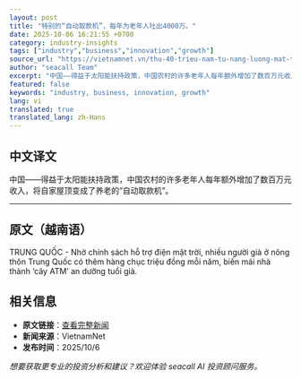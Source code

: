 ```yaml
---
layout: post
title: "特别的“自动取款机”，每年为老年人吐出4000万。"
date: 2025-10-06 16:21:55 +0700
category: industry-insights
tags: ["industry","business","innovation","growth"]
source_url: "https://vietnamnet.vn/thu-40-trieu-nam-tu-nang-luong-mat-troi-cay-atm-moi-cho-nguoi-gia-2449760.html"
author: "seacall Team"
excerpt: "中国——得益于太阳能扶持政策，中国农村的许多老年人每年额外增加了数百万元收入，将自家屋顶变成了养老的“自动取款机”。..."
featured: false
keywords: "industry, business, innovation, growth"
lang: vi
translated: true
translated_lang: zh-Hans
---
```


## 中文译文

中国——得益于太阳能扶持政策，中国农村的许多老年人每年额外增加了数百万元收入，将自家屋顶变成了养老的“自动取款机”。

---

## 原文（越南语）

TRUNG QUỐC - Nhờ chính sách hỗ trợ điện mặt trời, nhiều người già ở nông thôn Trung Quốc có thêm hàng chục triệu đồng mỗi năm, biến mái nhà thành ‘cây ATM’ an dưỡng tuổi già.

## 相关信息

- **原文链接**：[查看完整新闻](https://vietnamnet.vn/thu-40-trieu-nam-tu-nang-luong-mat-troi-cay-atm-moi-cho-nguoi-gia-2449760.html)
- **新闻来源**：VietnamNet
- **发布时间**：2025/10/6

*想要获取更专业的投资分析和建议？欢迎体验 seacall AI 投资顾问服务。*